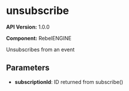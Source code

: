 # unsubscribe

**API Version:** 1.0.0

**Component:** RebelENGINE

Unsubscribes from an event

## Parameters

- **subscriptionId**: ID returned from subscribe()

